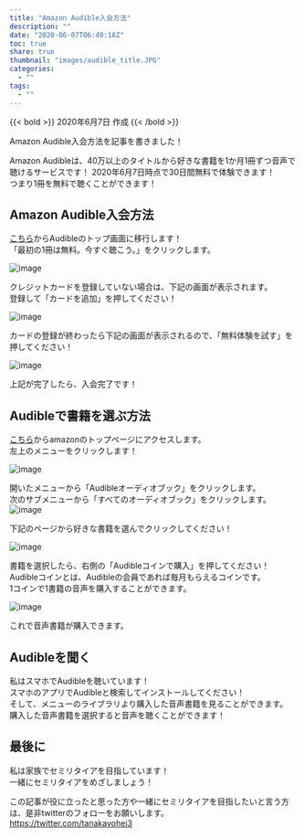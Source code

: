 ```yaml
---
title: "Amazon Audible入会方法"
description: ""
date: "2020-06-07T06:40:18Z"
toc: true
share: true
thumbnail: "images/audible_title.JPG"
categories:
  - ""
tags:
  - ""
---
```


{{< bold >}}
2020年6月7日 作成
{{< /bold >}}
  
Amazon Audible入会方法を記事を書きました！

<!--more-->

Amazon Audibleは、40万以上のタイトルから好きな書籍を1か月1冊ずつ音声で聴けるサービスです！
2020年6月7日時点で30日間無料で体験できます！    
つまり1冊を無料で聴くことができます！  

## Amazon Audible入会方法

<a href="https://amzn.to/3cFD1DF">こちら</a>からAudibleのトップ画面に移行します！  
「最初の1冊は無料。今すぐ聴こう。」をクリックします。

![image](/images/audible0.png)

クレジットカードを登録していない場合は、下記の画面が表示されます。  
登録して「カードを追加」を押してください！

![image](/images/audible2.png)

カードの登録が終わったら下記の画面が表示されるので、「無料体験を試す」を押してください！

![image](/images/audible3.png)

上記が完了したら、入会完了です！

## Audibleで書籍を選ぶ方法

<a href="https://amzn.to/3eZ4KB0">こちら</a>からamazonのトップページにアクセスします。  
左上のメニューをクリックします！

![image](/images/audible10.png)

開いたメニューから「Audibleオーディオブック」をクリックします。  
次のサブメニューから「すべてのオーディオブック」をクリックします。
![image](/images/audible12.png)

下記のページから好きな書籍を選んでクリックしてください！

![image](/images/audible13.png)

書籍を選択したら、右側の「Audibleコインで購入」を押してください！  
Audibleコインとは、Audibleの会員であれば毎月もらえるコインです。  
1コインで1書籍の音声を購入することができます。  

![image](/images/audible4.png)

これで音声書籍が購入できます。

## Audibleを聞く

私はスマホでAudibleを聴いています！  
スマホのアプリでAudibleと検索してインストールしてください！  
そして、メニューのライブラリより購入した音声書籍を見ることができます。  
購入した音声書籍を選択すると音声を聴くことができます！

## 最後に

私は家族でセミリタイアを目指しています！  
一緒にセミリタイアをめざしましょう！

この記事が役に立ったと思った方や一緒にセミリタイアを目指したいと言う方は、是非twitterのフォローをお願いします。  
https://twitter.com/tanakayohei3
